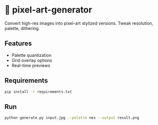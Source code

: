 # 🎨 pixel-art-generator

Convert high-res images into pixel-art stylized versions. Tweak resolution, palette, dithering.

## Features
- Palette quantization
- Grid overlay options
- Real-time previews

## Requirements
```bash
pip install -r requirements.txt
```

## Run
```bash
python generate.py input.jpg --palette nes --output result.png
```
